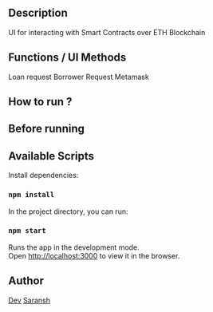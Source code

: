 ## Description

UI for interacting with Smart Contracts over ETH Blockchain 

## Functions / UI Methods 

Loan request
Borrower Request 
Metamask


## How to run ?



## Before running



## Available Scripts

Install dependencies:


### `npm install`

In the project directory, you can run:

### `npm start`

Runs the app in the development mode.<br>
Open [http://localhost:3000](http://localhost:3000) to view it in the browser.

## Author

 [Dev](https://github.com/devilla)
 [Saransh](https://github.com/maektwain)
